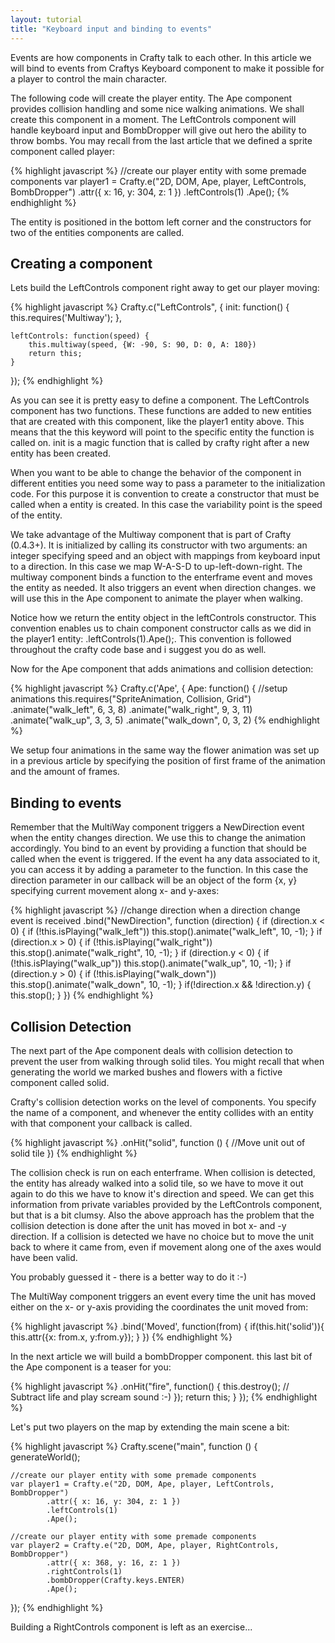 ```yaml
---
layout: tutorial
title: "Keyboard input and binding to events"
---
```


Events are how components in Crafty talk to each other. In this article we will bind to events from Craftys Keyboard component to make it possible for a player to control the main character.

The following code will create the player entity. The Ape component provides collision handling and some nice walking animations. We shall create this component in a moment. The LeftControls component will handle keyboard input and BombDropper will give out hero the ability to throw bombs. You may recall from the last article that we defined a sprite component called player:


{% highlight javascript %}
//create our player entity with some premade components
var player1 = Crafty.e("2D, DOM, Ape, player, LeftControls, BombDropper")
        .attr({ x: 16, y: 304, z: 1 })
        .leftControls(1)
        .Ape();
{% endhighlight %}


The entity is positioned in the bottom left corner and the constructors for two of the entities components are called. 

## Creating a component

Lets build the LeftControls component right away to get our player moving:

{% highlight javascript %}
Crafty.c("LeftControls", {
    init: function() {
        this.requires('Multiway');
    },
    
    leftControls: function(speed) {
        this.multiway(speed, {W: -90, S: 90, D: 0, A: 180})
        return this;
    }
    
});
{% endhighlight %}

As you can see it is pretty easy to define a component. The LeftControls component has two functions. 
These functions are added to new entities that are created with this component, like the player1 entity above. 
This means that the this keyword will point to the specific entity the function is called on. 
init is a magic function that is called by crafty right after a new entity has been created.

When you want to be able to change the behavior of the component in different entities you need some way to pass a parameter to the initialization code. For this purpose it is convention to create a constructor that must be called when a entity is created. In this case the variability point is the speed of the entity.

We take advantage of the Multiway component that is part of Crafty (0.4.3+). It is initialized by calling its constructor with two arguments: an integer specifying speed and an object with mappings from keyboard input to a direction. In this case we map W-A-S-D to up-left-down-right. The multiway component binds a function to the enterframe event and moves the entity as needed. It also triggers an event when direction changes. we will use this in the Ape component to animate the player when walking.

Notice how we return the entity object in the leftControls constructor. This convention enables us to chain component constructor calls as we did in the player1 entity: .leftControls(1).Ape();. This convention is followed throughout the crafty code base and i suggest you do as well.

Now for the Ape component that adds animations and collision detection:

{% highlight javascript %}
Crafty.c('Ape', {
    Ape: function() {
            //setup animations
            this.requires("SpriteAnimation, Collision, Grid")
            .animate("walk_left", 6, 3, 8)
            .animate("walk_right", 9, 3, 11)
            .animate("walk_up", 3, 3, 5)
            .animate("walk_down", 0, 3, 2)
{% endhighlight %}

We setup four animations in the same way the flower animation was set up in a previous article by specifying the position of first frame of the animation and the amount of frames.

## Binding to events

Remember that the MultiWay component triggers a NewDirection event when the entity changes direction. 
We use this to change the animation accordingly. You bind to an event by providing a function that should be called when the event is triggered. If the event ha any data associated to it, you can access it by adding a parameter to the function. In this case the direction parameter in our callback will be an object of the form {x, y} specifying current movement along x- and y-axes:


{% highlight javascript %}
//change direction when a direction change event is received
.bind("NewDirection",
    function (direction) {
        if (direction.x < 0) {
            if (!this.isPlaying("walk_left"))
                this.stop().animate("walk_left", 10, -1);
        }
        if (direction.x > 0) {
            if (!this.isPlaying("walk_right"))
                this.stop().animate("walk_right", 10, -1);
        }
        if (direction.y < 0) {
            if (!this.isPlaying("walk_up"))
                this.stop().animate("walk_up", 10, -1);
        }
        if (direction.y > 0) {
            if (!this.isPlaying("walk_down"))
                this.stop().animate("walk_down", 10, -1);
        }
        if(!direction.x && !direction.y) {
            this.stop();
        }
})
{% endhighlight %}

## Collision Detection

The next part of the Ape component deals with collision detection to prevent the user from walking through solid tiles. You might recall that when generating the world we marked bushes and flowers with a fictive component called solid.

Crafty's collision detection works on the level of components. You specify the name of a component, and whenever the entity collides with an entity with that component your callback is called.

{% highlight javascript %}
.onHit("solid", function () {
    //Move unit out of solid tile
})
{% endhighlight %}

The collision check is run on each enterframe. When collision is detected, the entity has already walked into a solid tile, so we have to move it out again to do this we have to know it's direction and speed. 
We can get this information from private variables provided by the LeftControls component, but that is a bit clumsy.
Also the above approach has the problem that the collision detection is done after the unit has moved in bot x- and -y direction. If a collision is detected we have no choice but to move the unit back to where it came from, even if movement along one of the axes would have been valid.

You probably guessed it - there is a better way to do it :-)

The MultiWay component triggers an event every time the unit has moved either on the x- or y-axis providing the coordinates the unit moved from:

{% highlight javascript %}
.bind('Moved', function(from) {
    if(this.hit('solid')){
        this.attr({x: from.x, y:from.y});
    }
})
{% endhighlight %}

In the next article we will build a bombDropper component. this last bit of the Ape component is a teaser for you:

{% highlight javascript %}
            .onHit("fire", function() {
                this.destroy();
  			// Subtract life and play scream sound :-)
            });
        return this;
    }
});
{% endhighlight %}


Let's put two players on the map by extending the main scene a bit:

{% highlight javascript %}
Crafty.scene("main", function () {
    generateWorld();
    
    //create our player entity with some premade components
    var player1 = Crafty.e("2D, DOM, Ape, player, LeftControls, BombDropper")
            .attr({ x: 16, y: 304, z: 1 })
            .leftControls(1)
            .Ape();
    
    //create our player entity with some premade components
    var player2 = Crafty.e("2D, DOM, Ape, player, RightControls, BombDropper")
            .attr({ x: 368, y: 16, z: 1 })
            .rightControls(1)
            .bombDropper(Crafty.keys.ENTER)
            .Ape();
});
{% endhighlight %}

Building a RightControls component is left as an exercise...

